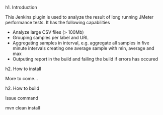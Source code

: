 h1. Introduction

This Jenkins plugin is used to analyze the result of long running JMeter performance tests. It has the following capabilities

* Analyze large CSV files (> 100Mb)
* Grouping samples per label and URL
* Aggregating samples in interval, e.g. aggregate all samples in five minute intervals creating one average sample with min, average and max
* Outputing report in the build and failing the build if errors has occured
 
h2. How to install

More to come...

h2. How to build

Issue command 

mvn clean install
